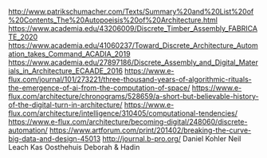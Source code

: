 http://www.patrikschumacher.com/Texts/Summary%20and%20List%20of%20Contents_The%20Autopoeisis%20of%20Architecture.html
https://www.academia.edu/43206009/Discrete_Timber_Assembly_FABRICATE_2020
https://www.academia.edu/41060237/Toward_Discrete_Architecture_Automation_takes_Command_ACADIA_2019
https://www.academia.edu/27897186/Discrete_Assembly_and_Digital_Materials_in_Architecture_ECAADE_2016
https://www.e-flux.com/journal/101/273221/three-thousand-years-of-algorithmic-rituals-the-emergence-of-ai-from-the-computation-of-space/
https://www.e-flux.com/architecture/chronograms/528659/a-short-but-believable-history-of-the-digital-turn-in-architecture/
https://www.e-flux.com/architecture/intelligence/310405/computational-tendencies/
https://www.e-flux.com/architecture/becoming-digital/248060/discrete-automation/
https://www.artforum.com/print/201402/breaking-the-curve-big-data-and-design-45013
http://journal.b-pro.org/
Daniel Kohler
Neil Leach
Kas Oosthehuis
Deborah & Hadin
